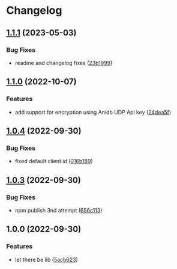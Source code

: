 # Changelog

## [1.1.1](https://github.com/tsukeero/anidb-udp-client/compare/v1.1.0...v1.1.1) (2023-05-03)


### Bug Fixes

* readme and changelog fixes ([23b1999](https://github.com/tsukeero/anidb-udp-client/commit/23b1999fecc0e109a66b978b46a6d26ed8384f03))

## [1.1.0](https://github.com/tsukeero/anidb-udp-client/compare/v1.0.4...v1.1.0) (2022-10-07)


### Features

* add support for encryption using Anidb UDP Api key ([24dea5f](https://github.com/tsukeero/anidb-udp-client/commit/24dea5f3cfa6a40d6daee6152a9dd720c92d9ef6))

## [1.0.4](https://github.com/tsukeero/anidb-udp-client/compare/v1.0.3...v1.0.4) (2022-09-30)


### Bug Fixes

* fixed default client id ([016b189](https://github.com/tsukeero/anidb-udp-client/commit/016b1896aad664694fd60fc86c253f8af0f21fca))

## [1.0.3](https://github.com/tsukeero/anidb-udp-client/compare/v1.0.2...v1.0.3) (2022-09-30)


### Bug Fixes

* npm publish 3nd attempt ([656c113](https://github.com/tsukeero/anidb-udp-client/commit/656c113bfa9227424c83cb13b2b22b1da77d605b))


## 1.0.0 (2022-09-30)


### Features

* let there be lib ([5acb623](https://github.com/tsukeero/anidb-udp-client/commit/5acb623f47d77c487ccabec9bcde4093c3c7ff6d))
